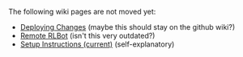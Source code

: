 The following wiki pages are not moved yet:

- [Deploying Changes](https://github.com/RLBot/RLBot/wiki/Deploying-Changes) (maybe this should stay on the github wiki?)
- [Remote RLBot](https://github.com/RLBot/RLBot/wiki/Remote-RLBot) (isn't this very outdated?)
- [Setup Instructions (current)](<https://github.com/RLBot/RLBot/wiki/Setup-Instructions-(current)>) (self-explanatory)
